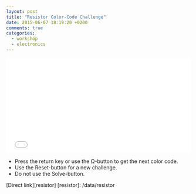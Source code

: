 ```yaml
---
layout: post
title: "Resistor Color-Code Challenge"
date: 2015-06-07 18:19:20 +0200
comments: true
categories: 
  - workshop
  - electronics
---
```

<iframe
  style='width:100%;height:260px;'
  src='/data/resistor/index.html'
  frameborder='0'>
</iframe>

<ul>
  <li>Press the return key or use the Ω-button to get the next color code.</li>
  <li>Use the Reset-button for a new challenge.</li>
  <li>Do not use the Solve-button.</li>
</ul>

[Direct link][resistor]
[resistor]: /data/resistor
